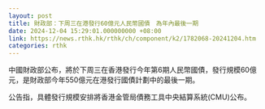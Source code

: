 ```yaml
---
layout: post
title: 財政部：下周三在港發行60億元人民幣國債　為年內最後一期
date: 2024-12-04 15:29:01.000000000 +08:00
link: https://news.rthk.hk/rthk/ch/component/k2/1782068-20241204.htm
categories: rthk
---
```


中國財政部公布，將於下周三在香港發行今年第6期人民幣國債，發行規模60億元，是財政部今年550億元在港發行國債計劃中的最後一期。

公告指，具體發行規模安排將香港金管局債務工具中央結算系統(CMU)公布。
